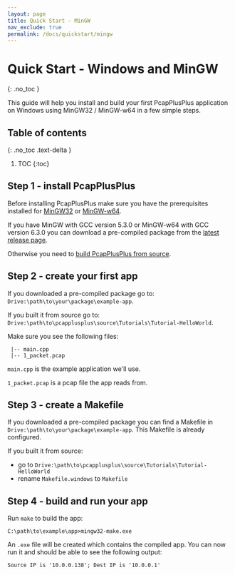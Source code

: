 ```yaml
---
layout: page
title: Quick Start - MinGW
nav_exclude: true
permalink: /docs/quickstart/mingw
---
```


# Quick Start - Windows and MinGW
{: .no_toc }

This guide will help you install and build your first PcapPlusPlus application on Windows using MinGW32 / MinGW-w64 in a few simple steps.

## Table of contents
{: .no_toc .text-delta }

1. TOC
{:toc}

## Step 1 - install PcapPlusPlus

Before installing PcapPlusPlus make sure you have the prerequisites installed for [MinGW32](/docs/install/build-source/mingw#prerequisites-for-building-with-mingw) or [MinGW-w64](/docs/install/build-source/mingw#prerequisites-for-building-with-mingw-w64).

If you have MinGW with GCC version 5.3.0 or MinGW-w64 with GCC version 6.3.0 you can download a pre-compiled package from the [latest release page](https://github.com/seladb/PcapPlusPlus/releases/latest).

Otherwise you need to [build PcapPlusPlus from source](/docs/install/build-source/mingw).

## Step 2 - create your first app

If you downloaded a pre-compiled package go to: `Drive:\path\to\your\package\example-app`.

If you built it from source go to: `Drive:\path\to\pcapplusplus\source\Tutorials\Tutorial-HelloWorld`.

Make sure you see the following files:

```shell
 |-- main.cpp
 |-- 1_packet.pcap
```

`main.cpp` is the example application we'll use.

`1_packet.pcap` is a pcap file the app reads from.

## Step 3 - create a Makefile

If you downloaded a pre-compiled package you can find a Makefile in `Drive:\path\to\your\package\example-app`. This Makefile is already configured.

If you built it from source:

- go to `Drive:\path\to\pcapplusplus\source\Tutorials\Tutorial-HelloWorld`
- rename `Makefile.windows` to `Makefile`

## Step 4 - build and run your app

Run `make` to build the app:

```shell
C:\path\to\example\app>mingw32-make.exe
```

An `.exe` file will be created which contains the compiled app. You can now run it and should be able to see the following output:

```shell
Source IP is '10.0.0.138'; Dest IP is '10.0.0.1'
```
